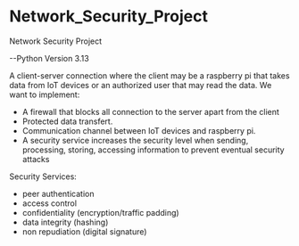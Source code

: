 # Network_Security_Project

Network Security Project

--Python Version 3.13
 
A client-server connection where the client may be a raspberry pi that takes data from IoT devices or an authorized user that may read the data.
We want to implement:
-	A firewall that blocks all connection to the server apart from the client
-	Protected data transfert.
-	Communication channel between IoT devices and raspberry pi.
-	A security service increases the security level when sending, processing, storing, accessing information to prevent eventual security attacks

Security Services:
-   peer authentication
-   access control
-   confidentiality (encryption/traffic padding)
-   data integrity (hashing)
-   non repudiation (digital signature)


